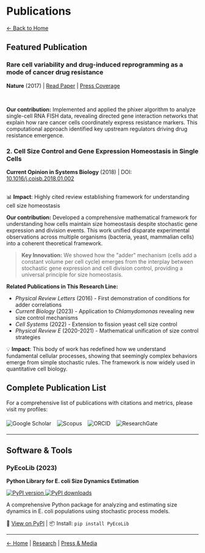 # Publications

[← Back to Home](/)

## Featured Publication

### Rare cell variability and drug-induced reprogramming as a mode of cancer drug resistance
**Nature** (2017) | [Read Paper](https://www.nature.com/articles/nature22794) | [Press Coverage](https://www.udel.edu/udaily/2017/june/nature-random-variations-cancer-drug-resistance/)

<!-- Altmetric Badge -->
<div style="display: inline-block; margin-right: 20px;">
  <script type='text/javascript' src='https://d1bxh8uas1mnw7.cloudfront.net/assets/embed.js'></script>
  <div class='altmetric-embed' data-badge-type='donut' data-doi="10.1038/nature22794"></div>
</div>

<!-- Dimensions Badge -->
<div style="display: inline-block; margin-right: 20px;">
  <span class="__dimensions_badge_embed__" data-doi="10.1038/nature22794" data-style="small_circle"></span>
  <script async src="https://badge.dimensions.ai/badge.js" charset="utf-8"></script>
</div>

<!-- PlumX Badge -->
<div style="display: inline-block;">
  <a href="https://plu.mx/plum/a/?doi=10.1038/nature22794" class="plumx-plum-print-popup"></a>
  <script type="text/javascript" src="//cdn.plu.mx/widget-popup.js"></script>
</div>

**Our contribution:** Implemented and applied the phixer algorithm to analyze single-cell RNA FISH data, revealing directed gene interaction networks that explain how rare cancer cells coordinately express resistance markers. This computational approach identified key upstream regulators driving drug resistance emergence.

### 2. Cell Size Control and Gene Expression Homeostasis in Single Cells
**Current Opinion in Systems Biology** (2018) | DOI: [10.1016/j.coisb.2018.01.002](https://doi.org/10.1016/j.coisb.2018.01.002)

<div style="display: flex; align-items: center; gap: 15px; margin: 15px 0;">
  <div class='altmetric-embed' data-badge-type='donut' data-doi="10.1016/j.coisb.2018.01.002"></div>
  <span class="__dimensions_badge_embed__" data-doi="10.1016/j.coisb.2018.01.002" data-style="small_circle"></span>
  <a href="https://plu.mx/plum/a/?doi=10.1016/j.coisb.2018.01.002" class="plumx-plum-print-popup"></a>
</div>

📊 **Impact**: Highly cited review establishing framework for understanding cell size homeostasis

**Our contribution:** Developed a comprehensive mathematical framework for understanding how cells maintain size homeostasis despite stochastic gene expression and division events. This work unified disparate experimental observations across multiple organisms (bacteria, yeast, mammalian cells) into a coherent theoretical framework.

> **Key Innovation:** We showed how the "adder" mechanism (cells add a constant volume per cell cycle) emerges from the interplay between stochastic gene expression and cell division control, providing a universal principle for size homeostasis.

**Related Publications in This Research Line:**
- *Physical Review Letters* (2016) - First demonstration of conditions for adder correlations
- *Current Biology* (2023) - Application to *Chlamydomonas* revealing new size control mechanisms  
- *Cell Systems* (2022) - Extension to fission yeast cell size control
- *Physical Review E* (2020-2021) - Mathematical unification of size control strategies

💡 **Impact**: This body of work has redefined how we understand fundamental cellular processes, showing that seemingly complex behaviors emerge from simple stochastic rules. The framework is now widely used in quantitative cell biology.

## Complete Publication List

For a comprehensive list of publications with citations and metrics, please visit my profiles:

<div style="display: flex; flex-wrap: wrap; gap: 15px; margin: 20px 0;">
  <a href="https://scholar.google.com/citations?user=csX8l60AAAAJ&hl=en" style="text-decoration: none;">
    <img src="https://img.shields.io/badge/Google%20Scholar-4285F4?style=for-the-badge&logo=google-scholar&logoColor=white" alt="Google Scholar">
  </a>
  <a href="https://www.scopus.com/authid/detail.uri?authorId=56423559600" style="text-decoration: none;">
    <img src="https://img.shields.io/badge/Scopus-E9711C?style=for-the-badge&logo=scopus&logoColor=white" alt="Scopus">
  </a>
  <a href="http://orcid.org/0000-0002-4286-8882" style="text-decoration: none;">
    <img src="https://img.shields.io/badge/ORCID-A6CE39?style=for-the-badge&logo=orcid&logoColor=white" alt="ORCID">
  </a>
  <a href="https://www.researchgate.net/profile/Cesar_Vargas-Garcia" style="text-decoration: none;">
    <img src="https://img.shields.io/badge/ResearchGate-00CCBB?style=for-the-badge&logo=researchgate&logoColor=white" alt="ResearchGate">
  </a>
</div>

---

## Software & Tools

### PyEcoLib (2023)
**Python Library for E. coli Size Dynamics Estimation**

<a href="https://pypi.org/project/PyEcoLib/">
  <img src="https://img.shields.io/pypi/v/PyEcoLib?style=flat-square" alt="PyPI version">
</a>
<a href="https://pypi.org/project/PyEcoLib/">
  <img src="https://img.shields.io/pypi/dm/PyEcoLib?style=flat-square" alt="PyPI downloads">
</a>

A comprehensive Python package for analyzing and estimating size dynamics in E. coli populations using stochastic process models.

🔗 [View on PyPI](https://pypi.org/project/PyEcoLib/) | 📦 Install: `pip install PyEcoLib`

---

[← Home](/) | [Research](/research) | [Press & Media](/press)
